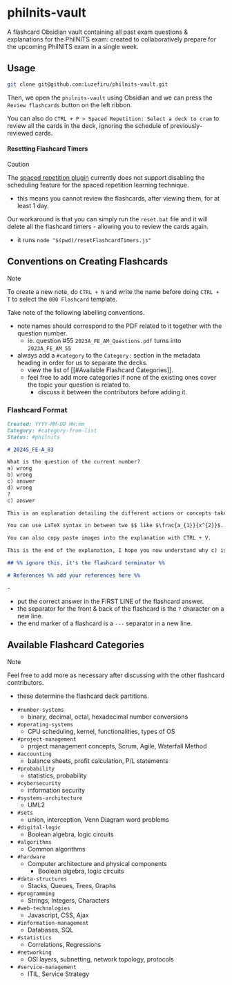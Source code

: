 # philnits-vault

A flashcard Obsidian vault containing all past exam questions & explanations for the PhilNITS exam: created to collaboratively prepare for the upcoming PhilNITS exam in a single week.

## Usage

```bash
git clone git@github.com:Luzefiru/philnits-vault.git
```

Then, we open the `philnits-vault` using Obsidian and we can press the `Review flashcards` button on the left ribbon.

You can also do `CTRL + P > Spaced Repetition: Select a deck to cram` to review all the cards in the deck, ignoring the schedule of previously-reviewed cards.

#### Resetting Flashcard Timers

> [!CAUTION]
> The [spaced repetition plugin](https://github.com/st3v3nmw/obsidian-spaced-repetition) currently does not support disabling the scheduling feature for the spaced repetition learning technique.
>
> - this means you cannot review the flashcards, after viewing them, for at least 1 day.

Our workaround is that you can simply run the `reset.bat` file and it will delete all the flashcard timers - allowing you to review the cards again.

- it runs `node "$(pwd)/resetFlashcardTimers.js"`

## Conventions on Creating Flashcards

> [!NOTE]
> To create a new note, do `CTRL + N` and write the name before doing `CTRL + T` to select the `000 Flashcard` template.

Take note of the following labelling conventions.

- note names should correspond to the PDF related to it together with the question number.
  - ie. question #55 `2023A_FE_AM_Questions.pdf` turns into `2023A_FE_AM_55`
- always add a `#category` to the `Category:` section in the metadata heading in order for us to separate the decks.
  - view the list of [[#Available Flashcard Categories]].
  - feel free to add more categories if none of the existing ones cover the topic your question is related to.
    - discuss it between the contributors before adding it.

### Flashcard Format

```md
Created: YYYY-MM-DD HH:mm
Category: #category-from-list
Status: #philnits

# 2024S_FE-A_83

What is the question of the current number?
a) wrong
b) wrong
c) answer
d) wrong
?
c) answer

This is an explanation detailing the different actions or concepts taken to understanding the answer.

You can use LaTeX syntax in between two $$ like $\frac{a_{1}}{x^{2}}$.

You can also copy paste images into the explanation with CTRL + V.

This is the end of the explanation, I hope you now understand why c) is the answer at the first line of the card's back.

## %% ignore this, it's the flashcard terminator %%

# References %% add your references here %%

-
```

- put the correct answer in the FIRST LINE of the flashcard answer.
- the separator for the front & back of the flashcard is the `?` character on a new line.
- the end marker of a flashcard is a `---` separator in a new line.

## Available Flashcard Categories

> [!NOTE]
> Feel free to add more as necessary after discussing with the other flashcard contributors.
>
> - these determine the flashcard deck partitions.

- `#number-systems`
  - binary, decimal, octal, hexadecimal number conversions
- `#operating-systems`
  - CPU scheduling, kernel, functionalities, types of OS
- `#project-management`
  - project management concepts, Scrum, Agile, Waterfall Method
- `#accounting`
  - balance sheets, profit calculation, P/L statements
- `#probability`
  - statistics, probability
- `#cybersecurity`
  - information security
- `#systems-architecture`
  - UML2
- `#sets`
  - union, interception, Venn Diagram word problems
- `#digital-logic`
  - Boolean algebra, logic circuits
- `#algorithms`
  - Common algorithms
- `#hardware`
  - Computer architecture and physical components
	- Boolean algebra, logic circuits
- `#data-structures`
	- Stacks, Queues, Trees, Graphs
- `#programming`
	- Strings, Integers, Characters
- `#web-technologies`
	- Javascript, CSS, Ajax
- `#information-management`
	- Databases, SQL
- `#statistics`
	- Correlations, Regressions
- `#networking`
	- OSI layers, subnetting, network topology, protocols
- `#service-management`
	- ITIL, Service Strategy
